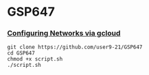 # GSP647
### [Configuring Networks via gcloud](https://www.cloudskillsboost.google/focuses/7140?parent=catalog)

```
git clone https://github.com/user9-21/GSP647
cd GSP647
chmod +x script.sh
./script.sh

```
